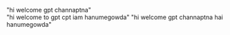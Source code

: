 "hi welcome gpt channaptna"  
"hi welcome to gpt cpt iam hanumegowda" 
"hi welcome gpt channaptna hai hanumegowda"  

